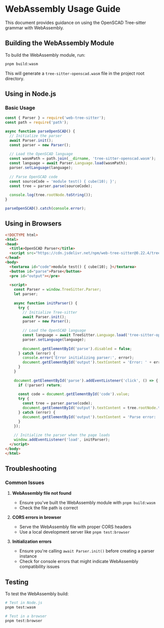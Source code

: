 # WebAssembly Usage Guide

This document provides guidance on using the OpenSCAD Tree-sitter grammar with WebAssembly.

## Building the WebAssembly Module

To build the WebAssembly module, run:

```bash
pnpm build:wasm
```

This will generate a `tree-sitter-openscad.wasm` file in the project root directory.

## Using in Node.js

### Basic Usage

```javascript
const { Parser } = require('web-tree-sitter');
const path = require('path');

async function parseOpenSCAD() {
  // Initialize the parser
  await Parser.init();
  const parser = new Parser();
  
  // Load the OpenSCAD language
  const wasmPath = path.join(__dirname, 'tree-sitter-openscad.wasm');
  const language = await Parser.Language.load(wasmPath);
  parser.setLanguage(language);
  
  // Parse OpenSCAD code
  const sourceCode = 'module test() { cube(10); }';
  const tree = parser.parse(sourceCode);
  
  console.log(tree.rootNode.toString());
}

parseOpenSCAD().catch(console.error);
```

## Using in Browsers

```html
<!DOCTYPE html>
<html>
<head>
  <title>OpenSCAD Parser</title>
  <script src="https://cdn.jsdelivr.net/npm/web-tree-sitter@0.22.4/tree-sitter.js"></script>
</head>
<body>
  <textarea id="code">module test() { cube(10); }</textarea>
  <button id="parse">Parse</button>
  <pre id="output"></pre>
  
  <script>
    const Parser = window.TreeSitter.Parser;
    let parser;
    
    async function initParser() {
      try {
        // Initialize Tree-sitter
        await Parser.init();
        parser = new Parser();
        
        // Load the OpenSCAD language
        const language = await TreeSitter.Language.load('tree-sitter-openscad.wasm');
        parser.setLanguage(language);
        
        document.getElementById('parse').disabled = false;
      } catch (error) {
        console.error('Error initializing parser:', error);
        document.getElementById('output').textContent = 'Error: ' + error.message;
      }
    }
    
    document.getElementById('parse').addEventListener('click', () => {
      if (!parser) return;
      
      const code = document.getElementById('code').value;
      try {
        const tree = parser.parse(code);
        document.getElementById('output').textContent = tree.rootNode.toString();
      } catch (error) {
        document.getElementById('output').textContent = 'Parse error: ' + error.message;
      }
    });
    
    // Initialize the parser when the page loads
    window.addEventListener('load', initParser);
  </script>
</body>
</html>
```

## Troubleshooting

### Common Issues

1. **WebAssembly file not found**
   - Ensure you've built the WebAssembly module with `pnpm build:wasm`
   - Check the file path is correct

2. **CORS errors in browser**
   - Serve the WebAssembly file with proper CORS headers
   - Use a local development server like `pnpm test:browser`

3. **Initialization errors**
   - Ensure you're calling `await Parser.init()` before creating a parser instance
   - Check for console errors that might indicate WebAssembly compatibility issues

## Testing

To test the WebAssembly build:

```bash
# Test in Node.js
pnpm test:wasm

# Test in a browser
pnpm test:browser
```
